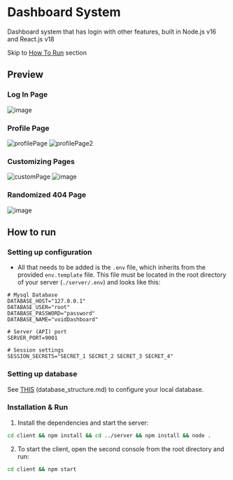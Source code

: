 # Dashboard System
Dashboard system that has login with other features, built in Node.js v16 and React.js v18

Skip to [How To Run](#How-to-run) section
## Preview
### Log In Page
![image](https://github.com/user-attachments/assets/7a19386c-1734-450f-8ded-2cc77b611c28)

### Profile Page
![profilePage](https://github.com/user-attachments/assets/57f13ae2-9bf5-4e47-91db-ec684ef1c0a8)
![profilePage2](https://github.com/user-attachments/assets/1f05ff55-79dd-4d3f-8175-e2e52b7f7395)

### Customizing Pages
![customPage](https://github.com/user-attachments/assets/23bbd285-42d1-48fa-8983-1ba3469e5e1a)
![image](https://github.com/user-attachments/assets/2549bfb0-3fa1-46b7-b4b8-3c4e8b44584b)

### Randomized 404 Page
![image](https://github.com/user-attachments/assets/1d915c4b-9ba6-4a49-859c-3c48ccef54b8)


## How to run

### Setting up configuration
- All that needs to be added is the `.env` file, which inherits from the provided `env.template` file. This file must be located in the root directory of your server (`./server/.env`) and looks like this:
```env
# Mysql Database
DATABASE_HOST="127.0.0.1"
DATABASE_USER="root"
DATABASE_PASSWORD="password"
DATABASE_NAME="voidDashboard"

# Server (API) port
SERVER_PORT=9001

# Session settings
SESSION_SECRETS="SECRET_1 SECRET_2 SECRET_3 SECRET_4"
```


### Setting up database
See [THIS](https://github.com/paulbardzinski/Project-Management-Tool/blob/main/database_structure) (database_structure.md) to configure your local database.

### Installation & Run
1. Install the dependencies and start the server:
```bash
cd client && npm install && cd ../server && npm install && node .
```

2. To start the client, open the second console from the root directory and run:
```bash
cd client && npm start
```
